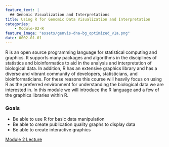 ```yaml
---
feature_text: |
  ## Genomic Visualization and Interpretations
title: Using R for Genomic Data Visualization and Interpretation
categories:
    - Module-02-R
feature_image: "assets/genvis-dna-bg_optimized_v1a.png"
date: 0002-01-01
---
```


R is an open source programming language for statistical computing and graphics. It supports many packages and algorithms in the disciplines of statistics and bioinformatics to aid in the analysis and interpretation of biological data. In addition, R has an extensive graphics library and has a diverse and vibrant community of developers, statisticians, and bioinformaticians. For these reasons this course will heavily focus on using R as the preferred environment for understanding the biological data we are interested in. In this module we will introduce the R language and a few of the graphics libraries within R.

### Goals
* Be able to use R for basic data manipulation
* Be able to create publication quality graphs to display data
* Be able to create interactive graphics

[Module 2 Lecture](https://github.com/griffithlab/gen-viz-lectures/raw/master/GenViz_Module2_Lecture.pdf)
